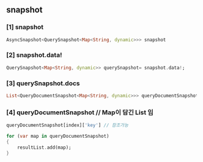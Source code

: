 ## snapshot

### [1] snapshot
```dart
AsyncSnapshot<QuerySnapshot<Map<String, dynamic>>> snapshot
```

### [2] snapshot.data!
```dart
QuerySnapshot<Map<String, dynamic>> querySnapshot= snapshot.data!;
```

### [3] querySnapshot.docs
```dart
List<QueryDocumentSnapshot<Map<String, dynamic>>> queryDocumentSnapshot= querySnapshot.docs;
```

### [4] queryDocumentSnapshot // Map이 담긴 List 임
```dart
queryDocumentSnapshot[index]['key'] // 참조가능

for (var map in queryDocumentSnapshot)
{
	resultList.add(map);
}
```
